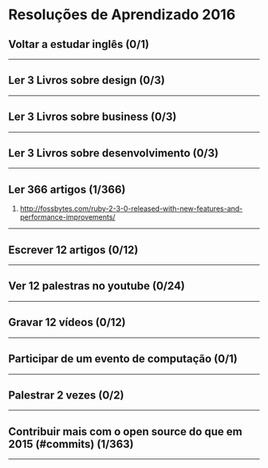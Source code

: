 # Resoluções de Aprendizado 2016


## Voltar a estudar inglês (0/1)

-------------------


## Ler 3 Livros sobre design (0/3)

-------------------


## Ler 3 Livros sobre business (0/3)

-------------------


## Ler 3 Livros sobre desenvolvimento (0/3)

-------------------


## Ler 366 artigos (1/366)

1. http://fossbytes.com/ruby-2-3-0-released-with-new-features-and-performance-improvements/

-------------------


## Escrever 12 artigos (0/12)

-------------------


## Ver 12 palestras no youtube (0/24)

-------------------


## Gravar 12 vídeos (0/12)

-------------------


## Participar de um evento de computação (0/1)

-------------------


## Palestrar 2 vezes (0/2)

-------------------


## Contribuir mais com o open source do que em 2015 (#commits) (1/363)

-------------------
